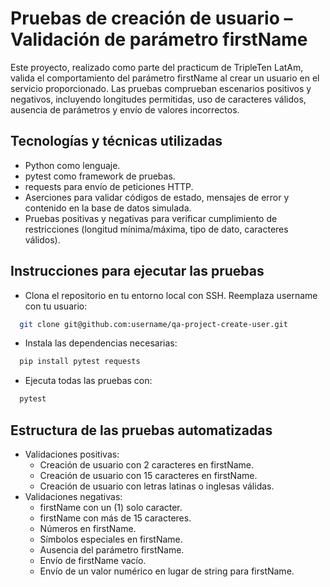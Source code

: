 # Pruebas de creación de usuario – Validación de parámetro firstName
Este proyecto, realizado como parte del practicum de TripleTen LatAm, valida el comportamiento del parámetro firstName al crear un usuario en el servicio proporcionado.
Las pruebas comprueban escenarios positivos y negativos, incluyendo longitudes permitidas, uso de caracteres válidos, ausencia de parámetros y envío de valores incorrectos.

## Tecnologías y técnicas utilizadas
- Python como lenguaje.
- pytest como framework de pruebas.
- requests para envío de peticiones HTTP.
- Aserciones para validar códigos de estado, mensajes de error y contenido en la base de datos simulada.
- Pruebas positivas y negativas para verificar cumplimiento de restricciones (longitud mínima/máxima, tipo de dato, caracteres válidos).

## Instrucciones para ejecutar las pruebas
- Clona el repositorio en tu entorno local con SSH. Reemplaza username con tu usuario:
```sh
  git clone git@github.com:username/qa-project-create-user.git
  ```
- Instala las dependencias necesarias:
```sh
  pip install pytest requests
  ```
- Ejecuta todas las pruebas con:
```sh
  pytest
  ```

## Estructura de las pruebas automatizadas
- Validaciones positivas:
  - Creación de usuario con 2 caracteres en firstName.
  - Creación de usuario con 15 caracteres en firstName.
  - Creación de usuario con letras latinas o inglesas válidas.
- Validaciones negativas:
  - firstName con un (1) solo caracter.
  - firstName con más de 15 caracteres.
  - Números en firstName.
  - Símbolos especiales en firstName.
  - Ausencia del parámetro firstName.
  - Envío de firstName vacío.
  - Envío de un valor numérico en lugar de string para firstName.
